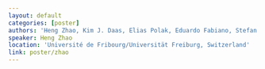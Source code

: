 ```yaml
---
layout: default
categories: [poster]
authors: 'Heng Zhao, Kim J. Daas, Elias Polak, Eduardo Fabiano, Stefan Vuckovic'
speaker: Heng Zhao 
location: 'Université de Fribourg/Universität Freiburg, Switzerland'
link: poster/zhao
---
```

